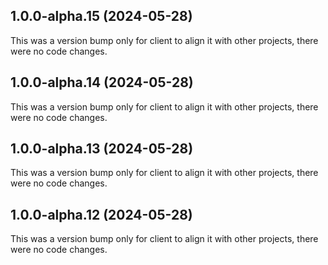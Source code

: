 ## 1.0.0-alpha.15 (2024-05-28)

This was a version bump only for client to align it with other projects, there were no code changes.

## 1.0.0-alpha.14 (2024-05-28)

This was a version bump only for client to align it with other projects, there were no code changes.

## 1.0.0-alpha.13 (2024-05-28)

This was a version bump only for client to align it with other projects, there were no code changes.

## 1.0.0-alpha.12 (2024-05-28)

This was a version bump only for client to align it with other projects, there were no code changes.